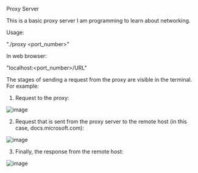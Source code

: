 Proxy Server

This is a basic proxy server I am programming to learn about networking.

Usage:

"./proxy <port_number>"

In web browser:

"localhost:<port_number>/URL"

The stages of sending a request from the proxy are visible in the terminal. For example:

1. Request to the proxy:

![image](https://user-images.githubusercontent.com/95983460/145691667-b4454782-1a50-42f9-aae1-d686db8e9597.png)

2. Request that is sent from the proxy server to the remote host (in this case, docs.microsoft.com):

![image](https://user-images.githubusercontent.com/95983460/145691697-7ca40524-16d6-4bc8-aaad-30af73d5eb48.png)

3. Finally, the response from the remote host:

![image](https://user-images.githubusercontent.com/95983460/145691798-959ccdda-8848-45e7-b15b-2661f82da379.png)

